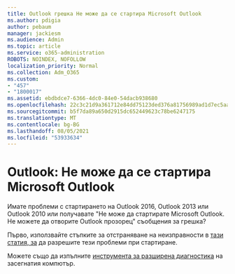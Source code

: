 ```yaml
---
title: Outlook грешка Не може да се стартира Microsoft Outlook
ms.author: pdigia
author: pebaum
manager: jackiesm
ms.audience: Admin
ms.topic: article
ms.service: o365-administration
ROBOTS: NOINDEX, NOFOLLOW
localization_priority: Normal
ms.collection: Adm_O365
ms.custom:
- "457"
- "1800017"
ms.assetid: ebdbdce7-6366-4dc0-84e0-54dacb938680
ms.openlocfilehash: 22c3c21d9a361712e84dd75123ded376a81756989ad1d7ec5aa573e0046c04b8
ms.sourcegitcommit: b5f7da89a650d2915dc652449623c78be6247175
ms.translationtype: MT
ms.contentlocale: bg-BG
ms.lasthandoff: 08/05/2021
ms.locfileid: "53933634"
---
```

# <a name="outlook-error-cannot-start-microsoft-outlook"></a>Outlook: Не може да се стартира Microsoft Outlook

Имате проблеми с стартирането на Outlook 2016, Outlook 2013 или Outlook 2010 или получавате "Не може да стартирате Microsoft Outlook. Не можете да отворите Outlook прозорец" съобщения за грешка?
  
Първо, използвайте стъпките за отстраняване на неизправности в [тази статия, за](https://support.office.com/article/I-can-t-start-Microsoft-Outlook-2016-2013-or-2010-or-receive-the-error-Cannot-start-Microsoft-Office-Outlook-Cannot-open-the-Outlook-Window-d1f69da6-b333-4650-97bf-4d77bd7abb85) да разрешите тези проблеми при стартиране. 
  
Можете също да изпълните [инструмента за разширена диагностика](https://aka.ms/SaRA-OutlookAdvDiagnostics) на засегнатия компютър.